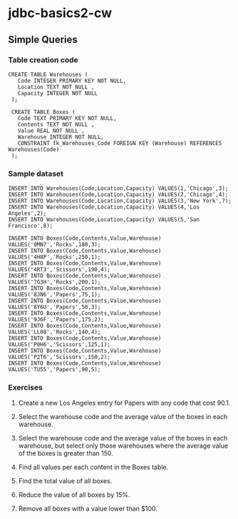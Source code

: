# jdbc-basics2-cw

## Simple Queries

### Table creation code
```
CREATE TABLE Warehouses (
   Code INTEGER PRIMARY KEY NOT NULL,
   Location TEXT NOT NULL ,
   Capacity INTEGER NOT NULL 
 );
 
 CREATE TABLE Boxes (
   Code TEXT PRIMARY KEY NOT NULL,
   Contents TEXT NOT NULL ,
   Value REAL NOT NULL ,
   Warehouse INTEGER NOT NULL, 
   CONSTRAINT fk_Warehouses_Code FOREIGN KEY (Warehouse) REFERENCES Warehouses(Code)
 );
```

### Sample dataset
```
INSERT INTO Warehouses(Code,Location,Capacity) VALUES(1,'Chicago',3);
INSERT INTO Warehouses(Code,Location,Capacity) VALUES(2,'Chicago',4);
INSERT INTO Warehouses(Code,Location,Capacity) VALUES(3,'New York',7);
INSERT INTO Warehouses(Code,Location,Capacity) VALUES(4,'Los Angeles',2);
INSERT INTO Warehouses(Code,Location,Capacity) VALUES(5,'San Francisco',8);

INSERT INTO Boxes(Code,Contents,Value,Warehouse) VALUES('0MN7','Rocks',180,3);
INSERT INTO Boxes(Code,Contents,Value,Warehouse) VALUES('4H8P','Rocks',250,1);
INSERT INTO Boxes(Code,Contents,Value,Warehouse) VALUES('4RT3','Scissors',190,4);
INSERT INTO Boxes(Code,Contents,Value,Warehouse) VALUES('7G3H','Rocks',200,1);
INSERT INTO Boxes(Code,Contents,Value,Warehouse) VALUES('8JN6','Papers',75,1);
INSERT INTO Boxes(Code,Contents,Value,Warehouse) VALUES('8Y6U','Papers',50,3);
INSERT INTO Boxes(Code,Contents,Value,Warehouse) VALUES('9J6F','Papers',175,2);
INSERT INTO Boxes(Code,Contents,Value,Warehouse) VALUES('LL08','Rocks',140,4);
INSERT INTO Boxes(Code,Contents,Value,Warehouse) VALUES('P0H6','Scissors',125,1);
INSERT INTO Boxes(Code,Contents,Value,Warehouse) VALUES('P2T6','Scissors',150,2);
INSERT INTO Boxes(Code,Contents,Value,Warehouse) VALUES('TU55','Papers',90,5);
```
### Exercises
1. Create a new Los Angeles entry for Papers with any code that cost 90.1.

2. Select the warehouse code and the average value of the boxes in each warehouse.

3. Select the warehouse code and the average value of the boxes in each warehouse, but select only those warehouses where the average value of the boxes is greater than 150.

4. Find all values per each content in the Boxes table.

5. Find the total value of all boxes.

6. Reduce the value of all boxes by 15%.

7. Remove all boxes with a value lower than $100.
